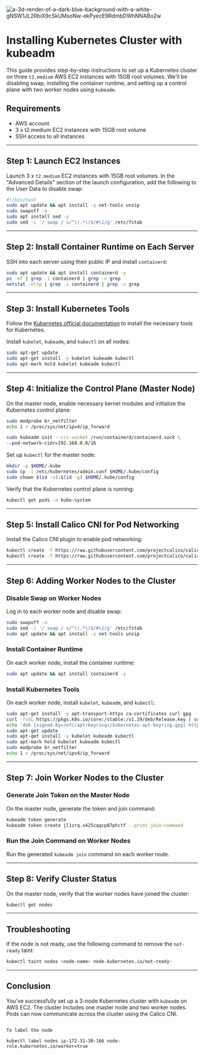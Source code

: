 ![a-3d-render-of-a-dark-blue-background-with-a-white-gNSW1JL2RbiX9cSkUMsoNw-ekPyecE9RdmbDWhNNABo2w](https://github.com/user-attachments/assets/6d05c7ae-a0a8-45a4-ad97-2768ee4e5269)

# Installing Kubernetes Cluster with kubeadm

This guide provides step-by-step instructions to set up a Kubernetes cluster on three `t2.medium` AWS EC2 instances with 15GB root volumes. We'll be disabling swap, installing the container runtime, and setting up a control plane with two worker nodes using `kubeadm`.

## Requirements

- AWS account
- 3 x t2.medium EC2 instances with 15GB root volume
- SSH access to all instances

---

## Step 1: Launch EC2 Instances

Launch 3 x `t2.medium` EC2 instances with 15GB root volumes. In the "Advanced Details" section of the launch configuration, add the following to the User Data to disable swap:

```bash
#!/bin/bash
sudo apt update && apt install -y net-tools unzip
sudo swapoff -a
sudo apt install sed -y
sudo sed -i '/ swap / s/^\(.*\)$/#\1/g' /etc/fstab
```

---

## Step 2: Install Container Runtime on Each Server

SSH into each server using their public IP and install `containerd`:

```bash
sudo apt update && apt install containerd -y
ps -ef | grep -i containerd | grep -v grep
netstat -nltp | grep -i containerd | grep -v grep
```

---

## Step 3: Install Kubernetes Tools

Follow the [Kubernetes official documentation](https://kubernetes.io/docs/setup/production-environment/tools/kubeadm/install-kubeadm/) to install the necessary tools for Kubernetes.

Install `kubelet`, `kubeadm`, and `kubectl` on all nodes:

```bash
sudo apt-get update
sudo apt-get install -y kubelet kubeadm kubectl
sudo apt-mark hold kubelet kubeadm kubectl
```

---

## Step 4: Initialize the Control Plane (Master Node)

On the master node, enable necessary kernel modules and initialize the Kubernetes control plane:

```bash
sudo modprobe br_netfilter
echo 1 > /proc/sys/net/ipv4/ip_forward

sudo kubeadm init --cri-socket /run/containerd/containerd.sock \
--pod-network-cidr=192.168.0.0/16
```

Set up `kubectl` for the master node:

```bash
mkdir -p $HOME/.kube
sudo cp -i /etc/kubernetes/admin.conf $HOME/.kube/config
sudo chown $(id -u):$(id -g) $HOME/.kube/config
```

Verify that the Kubernetes control plane is running:

```bash
kubectl get pods -n kube-system
```

---

## Step 5: Install Calico CNI for Pod Networking

Install the Calico CNI plugin to enable pod networking:

```bash
kubectl create -f https://raw.githubusercontent.com/projectcalico/calico/v3.26.1/manifests/tigera-operator.yaml
kubectl create -f https://raw.githubusercontent.com/projectcalico/calico/v3.26.1/manifests/custom-resources.yaml
```

---

## Step 6: Adding Worker Nodes to the Cluster

### Disable Swap on Worker Nodes

Log in to each worker node and disable swap:

```bash
sudo swapoff -a
sudo sed -i '/ swap / s/^\(.*\)$/#\1/g' /etc/fstab
sudo apt update && apt install -y net-tools unzip
```

### Install Container Runtime

On each worker node, install the container runtime:

```bash
sudo apt update && apt install containerd -y
```

### Install Kubernetes Tools

On each worker node, install `kubelet`, `kubeadm`, and `kubectl`:

```bash
sudo apt-get install -y apt-transport-https ca-certificates curl gpg
curl -fsSL https://pkgs.k8s.io/core:/stable:/v1.29/deb/Release.key | sudo gpg --dearmor -o /etc/apt/keyrings/kubernetes-apt-keyring.gpg
echo 'deb [signed-by=/etc/apt/keyrings/kubernetes-apt-keyring.gpg] https://pkgs.k8s.io/core:/stable:/v1.29/deb/ /' | sudo tee /etc/apt/sources.list.d/kubernetes.list
sudo apt-get update
sudo apt-get install -y kubelet kubeadm kubectl
sudo apt-mark hold kubelet kubeadm kubectl
sudo modprobe br_netfilter
echo 1 > /proc/sys/net/ipv4/ip_forward
```

---

## Step 7: Join Worker Nodes to the Cluster

### Generate Join Token on the Master Node

On the master node, generate the token and join command:

```bash
kubeadm token generate
kubeadm token create jl1zrq.x425cqqcp87phctf --print-join-command
```

### Run the Join Command on Worker Nodes

Run the generated `kubeadm join` command on each worker node.

---

## Step 8: Verify Cluster Status

On the master node, verify that the worker nodes have joined the cluster:

```bash
kubectl get nodes
```

---

## Troubleshooting

If the node is not ready, use the following command to remove the `not-ready` taint:

```bash
kubectl taint nodes <node-name> node.kubernetes.io/not-ready-
```

---

## Conclusion

You've successfully set up a 3-node Kubernetes cluster with `kubeadm` on AWS EC2. The cluster includes one master node and two worker nodes. Pods can now communicate across the cluster using the Calico CNI.

```

To label the node

kubectl label nodes ip-172-31-30-166 node-role.kubernetes.io/worker=true
